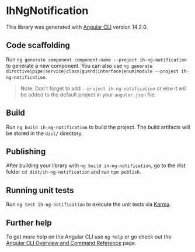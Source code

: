 # IhNgNotification

This library was generated with [Angular CLI](https://github.com/angular/angular-cli) version 14.2.0.

## Code scaffolding

Run `ng generate component component-name --project ih-ng-notification` to generate a new component. You can also use `ng generate directive|pipe|service|class|guard|interface|enum|module --project ih-ng-notification`.
> Note: Don't forget to add `--project ih-ng-notification` or else it will be added to the default project in your `angular.json` file. 

## Build

Run `ng build ih-ng-notification` to build the project. The build artifacts will be stored in the `dist/` directory.

## Publishing

After building your library with `ng build ih-ng-notification`, go to the dist folder `cd dist/ih-ng-notification` and run `npm publish`.

## Running unit tests

Run `ng test ih-ng-notification` to execute the unit tests via [Karma](https://karma-runner.github.io).

## Further help

To get more help on the Angular CLI use `ng help` or go check out the [Angular CLI Overview and Command Reference](https://angular.io/cli) page.
